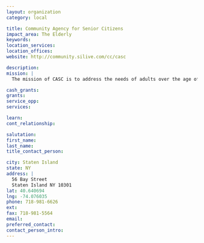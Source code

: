 ```yaml
---
layout: organization
category: local

title: Community Agency for Senior Citizens
impact_area: The Elderly
keywords: 
location_services: 
location_offices: 
website: http://community.silive.com/cc/casc

description: 
mission: |
  The mission of CASC is to address the needs of adults over the age of 60, so as to assist them in leading viable independent lives in the community. CASC services which are comprehensive in nature, address the total needs of the elderly individual and his/her family. 

cash_grants: 
grants: 
service_opp: 
services: 

learn: 
cont_relationship: 

salutation: 
first_name: 
last_name: 
title_contact_person: 

city: Staten Island
state: NY
address: |
  56 Bay Street  
  Staten Island NY 10301
lat: 40.640694
lng: -74.076035
phone: 718-981-6626
ext: 
fax: 718-981-5564
email: 
preferred_contact: 
contact_person_intro: 
---
```

